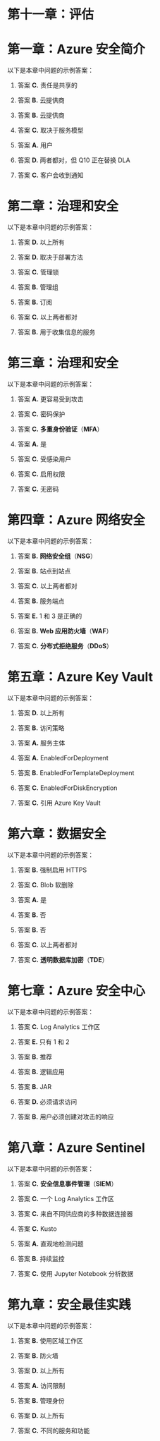 # 第十一章：评估

# 第一章：Azure 安全简介

以下是本章中问题的示例答案：

1.  答案 **C.** 责任是共享的

1.  答案 **B.** 云提供商

1.  答案 **B.** 云提供商

1.  答案 **C.** 取决于服务模型

1.  答案 **A.** 用户

1.  答案 **D.** 两者都对，但 Q10 正在替换 DLA

1.  答案 **C.** 客户会收到通知

# 第二章：治理和安全

以下是本章中问题的示例答案：

1.  答案 **D.** 以上所有

1.  答案 **D.** 取决于部署方法

1.  答案 **C.** 管理锁

1.  答案 **B.** 管理组

1.  答案 **B.** 订阅

1.  答案 **C.** 以上两者都对

1.  答案 **B.** 用于收集信息的服务

# 第三章：治理和安全

以下是本章中问题的示例答案：

1.  答案 **A.** 更容易受到攻击

1.  答案 **C.** 密码保护

1.  答案 **C.** **多重身份验证**（**MFA**）

1.  答案 **A.** 是

1.  答案 **C.** 受感染用户

1.  答案 **C.** 启用权限

1.  答案 **C.** 无密码

# 第四章：Azure 网络安全

以下是本章中问题的示例答案：

1.  答案 **B.** **网络安全组**（**NSG**）

1.  答案 **B.** 站点到站点

1.  答案 **C.** 以上两者都对

1.  答案 **B.** 服务端点

1.  答案 **E.** 1 和 3 是正确的

1.  答案 **B.** **Web 应用防火墙**（**WAF**）

1.  答案 **C.** **分布式拒绝服务**（**DDoS**）

# 第五章：Azure Key Vault

以下是本章中问题的示例答案：

1.  答案 **D.** 以上所有

1.  答案 **B.** 访问策略

1.  答案 **A.** 服务主体

1.  答案 **A.** EnabledForDeployment

1.  答案 **B.** EnabledForTemplateDeployment

1.  答案 **C.** EnabledForDiskEncryption

1.  答案 **C.** 引用 Azure Key Vault

# 第六章：数据安全

以下是本章中问题的示例答案：

1.  答案 **B.** 强制启用 HTTPS

1.  答案 **C.** Blob 软删除

1.  答案 **A.** 是

1.  答案 **B.** 否

1.  答案 **B.** 否

1.  答案 **C.** 以上两者都对

1.  答案 **C.** **透明数据库加密**（**TDE**）

# 第七章：Azure 安全中心

以下是本章中问题的示例答案：

1.  答案 **C.** Log Analytics 工作区

1.  答案 **E.** 只有 1 和 2

1.  答案 **B.** 推荐

1.  答案 **B.** 逻辑应用

1.  答案 **B.** JAR

1.  答案 **D.** 必须请求访问

1.  答案 **B.** 用户必须创建对攻击的响应

# 第八章：Azure Sentinel

以下是本章中问题的示例答案：

1.  答案 **C.** **安全信息事件管理**（**SIEM**）

1.  答案 **C.** 一个 Log Analytics 工作区

1.  答案 **C.** 来自不同供应商的多种数据连接器

1.  答案 **C.** Kusto

1.  答案 **A.** 直观地检测问题

1.  答案 **B.** 持续监控

1.  答案 **C.** 使用 Jupyter Notebook 分析数据

# 第九章：安全最佳实践

以下是本章中问题的示例答案：

1.  答案 **B.** 使用区域工作区

1.  答案 **B.** 防火墙

1.  答案 **D.** 以上所有

1.  答案 **A.** 访问限制

1.  答案 **B.** 管理身份

1.  答案 **D.** 以上所有

1.  答案 **C.** 不同的服务和功能
